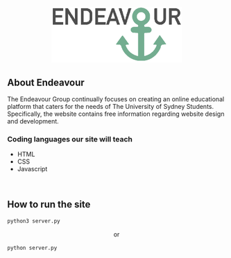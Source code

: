 <p align="center"><img src="static/img/Endeavour3.png" alt="Logo" width="300"></p>

## About Endeavour

The Endeavour Group continually focuses on creating an online educational platform that caters for the needs of The University of Sydney Students. 
Specifically, the website contains free information regarding website design and development. 

### Coding languages our site will teach
* HTML
* CSS
* Javascript

<br>

## How to run the site

```python
python3 server.py
```
<p align="center">or</p>

```python
python server.py
```

